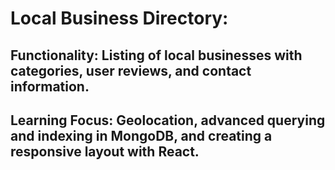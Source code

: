 # Local Business Directory:
## Functionality: Listing of local businesses with categories, user reviews, and contact information.
## Learning Focus: Geolocation, advanced querying and indexing in MongoDB, and creating a responsive layout with React.
